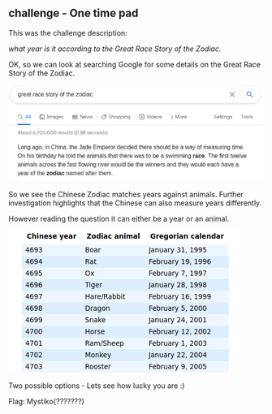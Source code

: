 ## challenge - One time pad

This was the challenge description:

*what year is it according to the Great Race Story of the Zodiac.*

OK, so we can look at searching Google for some details on the Great Race Story of the Zodiac. 

![](./images/image016a.png)

So we see the Chinese Zodiac matches years against animals. Further investigation highlights that the Chinese can also measure years differently.

However reading the question it can either be a year or an animal.

![](./images/image016b.png)

Two possible options - Lets see how lucky you are :)

Flag:
Mystiko{???????}

